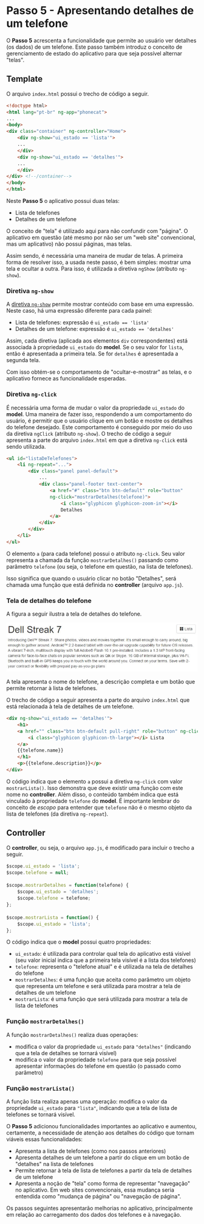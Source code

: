# Passo 5 - Apresentando detalhes de um telefone

O **Passo 5** acrescenta a funcionalidade que permite ao usuário ver detalhes (os dados) de um telefone. Este passo também introduz o conceito de gerenciamento de estado do aplicativo para que seja possível alternar "telas".

## Template

O arquivo `index.html` possui o trecho de código a seguir.

```html
<!doctype html>
<html lang="pt-br" ng-app="phonecat">
...
<body>
<div class="container" ng-controller="Home">
    <div ng-show="ui_estado == 'lista'">
    ...
    </div>
    <div ng-show="ui_estado == 'detalhes'">
    ...
    </div>
</div> <!--/container-->
</body>
</html>
```

Neste **Passo 5** o aplicativo possui duas telas:
* Lista de telefones
* Detalhes de um telefone

O conceito de "tela" é utilizado aqui para não confundir com "página". O aplicativo em questão (até mesmo por não ser um "web site" convencional, mas um aplicativo) não possui páginas, mas telas. 

Assim sendo, é necessária uma maneira de mudar de telas. A primeira forma de resolver isso, a usada neste passo, é bem simples: mostrar uma tela e ocultar a outra. Para isso, é utilizada a diretiva `ngShow` (atributo `ng-show`).

### Diretiva `ng-show`

A [diretiva `ng-show`](../angularjs/ng-show-hide.md) permite mostrar conteúdo com base em uma expressão. Neste caso, há uma expressão diferente para cada painel:
* Lista de telefones: expressão é `ui_estado == 'lista'`
* Detalhes de um telefone: expressão é `ui_estado == 'detalhes'`

Assim, cada diretiva (aplicada aos elementos `div` correspondentes) está associada à propriedade `ui_estado` do **model**. Se o seu valor for `lista`, então é apresentada a primeira tela. Se for `detalhes` é apresentada a segunda tela.

Com isso obtém-se o comportamento de "ocultar-e-mostrar" as telas, e o aplicativo fornece as funcionalidade esperadas.

### Diretiva `ng-click`

É necessária uma forma de mudar o valor da propriedade `ui_estado` do **model**. Uma maneira de fazer isso, respondendo a um comportamento do usuário, é permitir que o usuário clique em um botão e mostre os detalhes do telefone desejado. Este comportamento é conseguido por meio do uso da diretiva `ngClick` (atributo `ng-show`). O trecho de código a seguir apresenta a parte do arquivo `index.html` em que a diretiva `ng-click` está sendo utilizada.

```html
<ul id="listaDeTelefones">
    <li ng-repeat="...">
        <div class="panel panel-default">
            ...
            <div class="panel-footer text-center">
                <a href="#" class="btn btn-default" role="button"
                ng-click="mostrarDetalhes(telefone)">
                    <i class="glyphicon glyphicon-zoom-in"></i>
                    Detalhes
                </a> 
            </div>
        </div>
    </li>
</ul>  
```

O elemento `a` (para cada telefone) possui o atributo `ng-click`. Seu valor representa a chamada da função `mostrarDetalhes()` passando como parâmetro `telefone` (ou seja, o telefone em questão, na lista de telefones).

Isso significa que quando o usuário clicar no botão "Detalhes", será chamada uma função que está definida no **controller**
 (arquivo `app.js`).

### Tela de detalhes do telefone

A figura a seguir ilustra a tela de detalhes do telefone.

![](passo-5-detalhes.jpg)

A tela apresenta o nome do telefone, a descrição completa e um botão que permite retornar à lista de telefones.

O trecho de código a seguir apresenta a parte do arquivo `index.html` que está relacionada à tela de detalhes de um telefone.

```html
<div ng-show="ui_estado == 'detalhes'">
    <h1>
    <a href="" class="btn btn-default pull-right" role="button" ng-click="mostrarLista()">
        <i class="glyphicon glyphicon-th-large"></i> Lista
    </a>
    {{telefone.name}}
    </h1>
    <p>{{telefone.description}}</p>
</div>
```

O código indica que o elemento `a` possui a diretiva `ng-click` com valor `mostrarLista()`. Isso demonstra que deve existir uma função com este nome no **controller**. Além disso, o conteúdo também indica que está vinculado à propriedade `telefone` do **model**. É importante lembrar do conceito de *escopo* para entender que `telefone` não é o mesmo objeto da lista de telefones (da diretiva `ng-repeat`). 

## Controller

O **controller**, ou seja, o arquivo `app.js`, é modificado para incluir o trecho a seguir.

```javascript
$scope.ui_estado = 'lista';
$scope.telefone = null;

$scope.mostrarDetalhes = function(telefone) {
    $scope.ui_estado = 'detalhes';
    $scope.telefone = telefone;
};

$scope.mostrarLista = function() {
    $scope.ui_estado = 'lista';
};
```

O código indica que o **model** possui quatro propriedades:
* `ui_estado`: é utilizada para controlar qual tela do aplicativo está visível (seu valor inicial indica que a primeira tela visível é a lista dos telefones)
* `telefone`: representa o "telefone atual" e é utilizada na tela de detalhes do telefone
* `mostrarDetalhes`: é uma função que aceita como parâmetro um objeto que representa um telefone e será utilizada para mostrar a tela de detalhes de um telefone
* `mostrarLista`: é uma função que será utilizada para mostrar a tela de lista de telefones

### Função `mostrarDetalhes()`

A função `mostrarDetalhes()` realiza duas operações:
* modifica o valor da propriedade `ui_estado` para `"detalhes"` (indicando que a tela de detalhes se tornará visível)
* modifica o valor da propriedade `telefone` para que seja possível apresentar informações do telefone em questão (o passado como parâmetro) 

### Função `mostrarLista()`

A função lista realiza apenas uma operação: modifica o valor da propriedade `ui_estado` para `"lista"`, indicando que a tela de lista de telefones se tornará visível.

O **Passo 5** adicionou funcionalidades importantes ao aplicativo e aumentou, certamente, a necessidade de atenção aos detalhes do código que tornam viáveis essas funcionalidades:
* Apresenta a lista de telefones (como nos passos anteriores)
* Apresenta detalhes de um telefone a partir do clique em um botão de "detalhes" na lista de telefones
* Permite retornar à tela de lista de telefones a partir da tela de detalhes de um telefone
* Apresenta a noção de "tela" como forma de representar "navegação" no aplicativo. Em web sites convencionais, essa mudança seria entendida como "mudança de página" ou "navegação de página".

Os passos seguintes apresentarão melhorias no aplicativo, principalmente em relação ao carregamento dos dados dos telefones e à navegação.